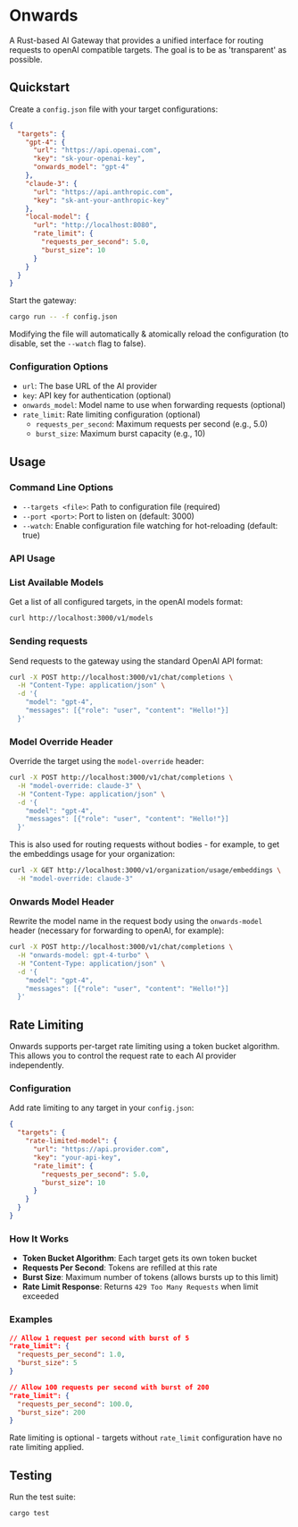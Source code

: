 # Onwards

A Rust-based AI Gateway that provides a unified interface for routing requests
to openAI compatible targets. The goal is to be as 'transparent' as possible.

## Quickstart

Create a `config.json` file with your target configurations:

```json
{
  "targets": {
    "gpt-4": {
      "url": "https://api.openai.com",
      "key": "sk-your-openai-key",
      "onwards_model": "gpt-4"
    },
    "claude-3": {
      "url": "https://api.anthropic.com",
      "key": "sk-ant-your-anthropic-key"
    },
    "local-model": {
      "url": "http://localhost:8080",
      "rate_limit": {
        "requests_per_second": 5.0,
        "burst_size": 10
      }
    }
  }
}
```

Start the gateway:

```bash
cargo run -- -f config.json
```

Modifying the file will automatically & atomically reload the configuration (to
disable, set the `--watch` flag to false).

### Configuration Options

- `url`: The base URL of the AI provider
- `key`: API key for authentication (optional)
- `onwards_model`: Model name to use when forwarding requests (optional)
- `rate_limit`: Rate limiting configuration (optional)
  - `requests_per_second`: Maximum requests per second (e.g., 5.0)
  - `burst_size`: Maximum burst capacity (e.g., 10)

## Usage

### Command Line Options

- `--targets <file>`: Path to configuration file (required)
- `--port <port>`: Port to listen on (default: 3000)
- `--watch`: Enable configuration file watching for hot-reloading (default: true)

### API Usage

### List Available Models

Get a list of all configured targets, in the openAI models format:

```bash
curl http://localhost:3000/v1/models
```

### Sending requests

Send requests to the gateway using the standard OpenAI API format:

```bash
curl -X POST http://localhost:3000/v1/chat/completions \
  -H "Content-Type: application/json" \
  -d '{
    "model": "gpt-4",
    "messages": [{"role": "user", "content": "Hello!"}]
  }'
```

### Model Override Header

Override the target using the `model-override` header:

```bash
curl -X POST http://localhost:3000/v1/chat/completions \
  -H "model-override: claude-3" \
  -H "Content-Type: application/json" \
  -d '{
    "model": "gpt-4",
    "messages": [{"role": "user", "content": "Hello!"}]
  }'
```

This is also used for routing requests without bodies - for example, to get the
embeddings usage for your organization:

```bash
curl -X GET http://localhost:3000/v1/organization/usage/embeddings \
  -H "model-override: claude-3"
```

### Onwards Model Header

Rewrite the model name in the request body using the `onwards-model` header
(necessary for forwarding to openAI, for example):

```bash
curl -X POST http://localhost:3000/v1/chat/completions \
  -H "onwards-model: gpt-4-turbo" \
  -H "Content-Type: application/json" \
  -d '{
    "model": "gpt-4",
    "messages": [{"role": "user", "content": "Hello!"}]
  }'
```

## Rate Limiting

Onwards supports per-target rate limiting using a token bucket algorithm. This allows you to control the request rate to each AI provider independently.

### Configuration

Add rate limiting to any target in your `config.json`:

```json
{
  "targets": {
    "rate-limited-model": {
      "url": "https://api.provider.com",
      "key": "your-api-key",
      "rate_limit": {
        "requests_per_second": 5.0,
        "burst_size": 10
      }
    }
  }
}
```

### How It Works

- **Token Bucket Algorithm**: Each target gets its own token bucket
- **Requests Per Second**: Tokens are refilled at this rate 
- **Burst Size**: Maximum number of tokens (allows bursts up to this limit)
- **Rate Limit Response**: Returns `429 Too Many Requests` when limit exceeded

### Examples

```json
// Allow 1 request per second with burst of 5
"rate_limit": {
  "requests_per_second": 1.0,
  "burst_size": 5
}

// Allow 100 requests per second with burst of 200  
"rate_limit": {
  "requests_per_second": 100.0,
  "burst_size": 200
}
```

Rate limiting is optional - targets without `rate_limit` configuration have no rate limiting applied.

## Testing

Run the test suite:

```bash
cargo test
```
